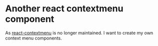 # Another react contextmenu component

As [react-contextmenu](https://github.com/vkbansal/react-contextmenu) is no longer maintained. I want to create my own context menu components.

